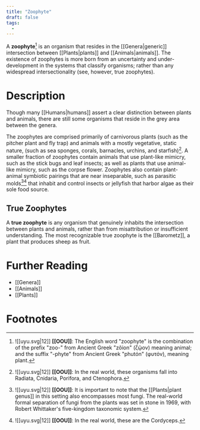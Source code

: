 ```yaml
---
title: "Zoophyte"
draft: false
tags:
  - 
---
```


A **zoophyte**[^zoop] is an organism that resides in the [[Genera|generic]] intersection between [[Plants|plants]] and [[Animals|animals]]. The existence of zoophytes is more born from an uncertainty and under-development in the systems that classify organisms; rather than any widespread intersectionality (see, however, true zoophytes).

# Description
Though many [[Humans|humans]] assert a clear distinction between plants and animals, there are still some organisms that reside in the grey area between the genera. 

The zoophytes are comprised primarily of carnivorous plants (such as the pitcher plant and fly trap) and animals with a mostly vegetative, static nature, (such as sea sponges, corals, barnacles, urchins, and starfish)[^cnid]. A smaller fraction of zoophytes contain animals that use plant-like mimicry, such as the stick bugs and leaf insects; as well as plants that use animal-like mimicry, such as the corpse flower. Zoophytes also contain plant-animal symbiotic pairings that are near inseparable, such as parasitic molds[^fungi][^cord] that inhabit and control insects or jellyfish that harbor algae as their sole food source. 

## True Zoophytes
A **true zoophyte** is any organism that genuinely inhabits the intersection between plants and animals, rather than from misattribution or insufficient understanding. The most recognizable true zoophyte is the [[Barometz]], a plant that produces sheep as fruit.

# Further Reading
- [[Genera]]
- [[Animals]]
- [[Plants]]

# Footnotes
[^zoop]: ![[uyu.svg|12]] **[[OOU]]**:  The English word "zoophyte" is the combination of the prefix "zoo-" from Ancient Greek "zôion" (ζῷον) meaning animal; and the suffix "-phyte" from Ancient Greek "phutón" (φυτόν), meaning plant.

[^cnid]: ![[uyu.svg|12]] **[[OOU]]**:  In the real world, these organisms fall into Radiata, Cnidaria, Porifora, and Ctenophora.

[^fungi]: ![[uyu.svg|12]] **[[OOU]]**: It is important to note that the [[Plants|plant genus]] in this setting also encompasses most fungi. The real-world formal separation of fungi from the plants was set in stone in 1969, with Robert Whittaker's five-kingdom taxonomic system.

[^cord]: ![[uyu.svg|12]] **[[OOU]]**:  In the real world, these are the Cordyceps.